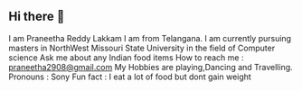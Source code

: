 ## Hi there 👋
I am Praneetha Reddy Lakkam
I am from Telangana.
I am currently pursuing masters in NorthWest Missouri State University in the field of Computer science
Ask me about any Indian food items
How to reach me : praneetha2908@gmail.com
My Hobbies are playing,Dancing and Travelling.
Pronouns : Sony
Fun fact : I eat a lot of food but dont gain weight

